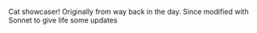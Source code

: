 Cat showcaser! Originally from way back in the day. Since modified with Sonnet to give life some updates
